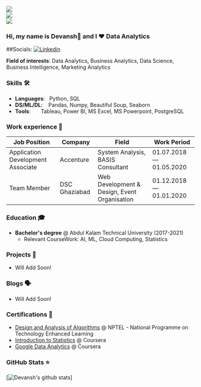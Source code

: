 ![](https://komarev.com/ghpvc/?username=DVNSHX&color=36b812)<br>
![](https://img.shields.io/github/followers/DVNSHX?style=social)<br>
![](https://img.shields.io/github/stars/DVNSHX?style=social)<br>

### Hi, my name is Devansh👋 and I ❤️ Data Analytics

##Socials:
<a href='https://www.linkedin.com/in/devansh-tyagi-a27927194/' target="_blank"><img alt='Linkedin' src='https://img.shields.io/badge/Linkedin-100000?style=for-the-badge&logo=Linkedin&logoColor=FFFFFF&labelColor=0035F7&color=0035F7'/></a>


**Field of interests**: Data Analytics, Business Analytics, Data Science, Business Intelligence, Marketing Analytics

<!--- **Curriculum Vitae**: [cv.pdf](https://github.com/dayyass/dayyass/blob/main/cv.pdf) -->

### Skills 🛠️
- **Languages**: &nbsp;                          Python, SQL
- **DS/ML/DL**: &nbsp;&nbsp;                     Pandas, Numpy, Beautiful Soup, Seaborn
- **Tools**:  &nbsp;&nbsp;&nbsp;&nbsp;&nbsp;     Tableau, Power BI, MS Excel, MS Powerpoint, PostgreSQL 

### Work experience 👔
| Job Position                      | Company            | Field                                        | Work Period                |
| --------------------------------- | ------------------ | -------------------------------------------- | -------------------------- |
| Application Development Associate | Accenture          | System Analysis, BASIS Consultant            | 01.07.2018 — 01.05.2020    |
| Team Member                       | DSC Ghaziabad      | Web Development & Design, Event Organisation | 01.12.2018 — 01.01.2020    |

### Education 🎓
- **Bachelor's degree** @ Abdul Kalam Technical University (2017-2021)
  - Relevant CourseWork: AI, ML, Cloud Computing, Statistics

### Projects 🐾
- Will Add Soon!
<!--- - [MilkShakeLang](https://github.com/dayyass/milkshakelang) - The MilkShake Programming language -->

### Blogs 🗣
- Will Add Soon!
<!--- - [How to start a career in DS](https://youtu.be/_YrX25CpJWs) @ REU Data Science Club -->

### Certifications 📜
- [Design and Analysis of Algorithms](https://nptel.ac.in/noc) @ NPTEL - National Programme on Technology Enhanced Learning
- [Introduction to Statistics](coursera.org/verify/KATESQ4F3SKA) @ Coursera
- [Google Data Analytics](https://coursera.org/verify/professional-cert/XHPBBERU4XGF) @ Coursera

### GitHub Stats ⭐
[![Devansh's github stats](https://github-readme-stats.vercel.app/api?username=DVNSHX&show_icons=true)]
<!-- (https://github.com/anuraghazra/github-readme-stats) -->

